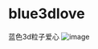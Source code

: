 # blue3dlove
蓝色3d粒子爱心
![image](https://github.com/love99you/blue3dlove/assets/118249630/a3cb5d19-6508-4756-937a-f8647a37000e)
